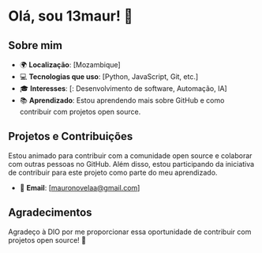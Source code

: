 # Olá, sou 13maur! 👋

## Sobre mim

- 🌍 **Localização**: [Mozambique]
- 💻 **Tecnologias que uso**: [Python, JavaScript, Git, etc.]
- 🎓 **Interesses**: [: Desenvolvimento de software, Automação, IA]
- 📚 **Aprendizado**: Estou aprendendo mais sobre GitHub e como contribuir com projetos open source.

## Projetos e Contribuições

Estou animado para contribuir com a comunidade open source e colaborar com outras pessoas no GitHub. Além disso, estou participando da iniciativa de contribuir para este projeto como parte do meu aprendizado.



- 📧 **Email**: [mauronovelaa@gmail.com]

## Agradecimentos

Agradeço à DIO por me proporcionar essa oportunidade de contribuir com projetos open source! 🚀
